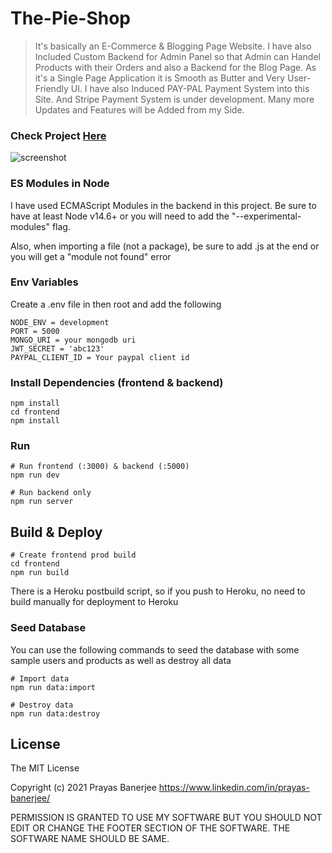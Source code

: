 # The-Pie-Shop

> It's basically an E-Commerce & Blogging Page Website.
I have also Included Custom Backend for Admin Panel so that Admin can Handel Products with their Orders and
also a Backend for the Blog Page. As it's a Single Page Application it is Smooth as Butter and Very User-Friendly UI. I have also Induced PAY-PAL
Payment System into this Site. And Stripe Payment System is under development. Many more Updates and Features will be Added from my Side.

### Check Project [Here](https://the-pie-shop.herokuapp.com/)

![screenshot](https://github.com/banerjeePrayas/The-Pie-Shop/blob/main/uploads/Screenshot%20(155).png?raw=true)

### ES Modules in Node

I have used ECMAScript Modules in the backend in this project. Be sure to have at least Node v14.6+ or you will need to add the "--experimental-modules" flag.

Also, when importing a file (not a package), be sure to add .js at the end or you will get a "module not found" error

### Env Variables

Create a .env file in then root and add the following

```
NODE_ENV = development
PORT = 5000
MONGO_URI = your mongodb uri
JWT_SECRET = 'abc123'
PAYPAL_CLIENT_ID = Your paypal client id
```

### Install Dependencies (frontend & backend)

```
npm install
cd frontend
npm install
```

### Run

```
# Run frontend (:3000) & backend (:5000)
npm run dev

# Run backend only
npm run server
```

## Build & Deploy

```
# Create frontend prod build
cd frontend
npm run build
```

There is a Heroku postbuild script, so if you push to Heroku, no need to build manually for deployment to Heroku

### Seed Database

You can use the following commands to seed the database with some sample users and products as well as destroy all data

```
# Import data
npm run data:import

# Destroy data
npm run data:destroy
```

## License

The MIT License

Copyright (c) 2021 Prayas Banerjee https://www.linkedin.com/in/prayas-banerjee/

PERMISSION IS GRANTED TO USE MY SOFTWARE BUT YOU SHOULD NOT EDIT OR CHANGE THE FOOTER
SECTION OF THE SOFTWARE. THE SOFTWARE NAME SHOULD BE SAME.
